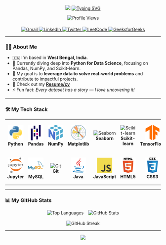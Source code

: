 <div align="center">
  <!-- Professional Banner -->
  <img src="https://capsule-render.vercel.app/api?type=waving&color=0:0f2027,50:2c5364,100:4b6cb7&height=180&section=header&text=Sayan%20Adhikary&fontSize=65&fontAlign=50&fontColor=ffffff&fontAlignY=35&animation=fadeIn&desc=Data%20Science%20%7C%20Machine%20Learning%20%7C%20Python&descAlign=50&descAlignY=60" />

  <!-- Typing Animation -->
  <a href="https://git.io/typing-svg">
    <img src="https://readme-typing-svg.herokuapp.com?font=Fira+Code&size=24&pause=1000&color=4B6CB7&center=true&vCenter=true&width=500&lines=Data+Science+Enthusiast;Machine+Learning+Explorer;Python+Developer;Transforming+Data+into+Insights" alt="Typing SVG" />
  </a>

  <!-- Profile Views -->
  <p>
    <img src="https://komarev.com/ghpvc/?username=sayan-adhikary&label=Profile%20Views&color=4b6cb7&style=flat-square" alt="Profile Views" />
  </p>
</div>

<div align="center" style="margin-top: 20px;"> 
  <a href="mailto:papu9679429830@gmail.com">
    <img src="https://img.shields.io/badge/Gmail-D14836?style=for-the-badge&logo=gmail&logoColor=black" alt="Gmail"/>
  </a>
  <a href="https://www.linkedin.com/in/sayan-adhikary-papu/" target="_blank">
    <img src="https://img.shields.io/badge/LinkedIn-0A66C2?style=for-the-badge&logo=linkedin&logoColor=white" alt="LinkedIn"/>
  </a>
  <a href="https://x.com/SayanAd9679" target="_blank">
    <img src="https://img.shields.io/badge/X-000000?style=for-the-badge&logo=x&logoColor=white" alt="Twitter"/>
  </a>
  <a href="https://leetcode.com/u/papu9679/" target="_blank">
    <img src="https://img.shields.io/badge/LeetCode-FFA116?style=for-the-badge&logo=leetcode&logoColor=black" alt="LeetCode"/>
  </a>
  <a href="https://www.geeksforgeeks.org/user/papu9679429830/" target="_blank">
    <img src="https://img.shields.io/badge/GeeksforGeeks-2F8D46?style=for-the-badge&logo=geeksforgeeks&logoColor=black" alt="GeeksforGeeks"/>
  </a>
</div>

---

### 👨‍💻 About Me

- 🇮🇳 I'm based in **West Bengal, India**.  
- 🌱 Currently diving deep into **Python for Data Science**, focusing on Pandas, NumPy, and Scikit-learn.  
- 🎯 My goal is to **leverage data to solve real-world problems** and contribute to impactful projects.  
- 📄 Check out my [**Resume**](https://drive.google.com/file/d/1HvYY7XAPd-1IPegGNVH2UsUSiiyjjcPh/view?usp=sharing)[**/cv**](https://sayan-adhikary.github.io/CV/)
- ⚡ Fun fact: *Every dataset has a story — I love uncovering it!*  

---

### 🛠️ My Tech Stack  

<div align="center">

<table>
  <tr>
    <td align="center" width="120" height="100">
      <img src="https://raw.githubusercontent.com/devicons/devicon/master/icons/python/python-original.svg" width="50" height="50" alt="Python" /><br><b>Python</b>
    </td>
    <td align="center" width="120" height="100">
      <img src="https://raw.githubusercontent.com/devicons/devicon/master/icons/pandas/pandas-original.svg" width="50" height="50" alt="Pandas" /><br><b>Pandas</b>
    </td>
    <td align="center" width="120" height="100">
      <img src="https://raw.githubusercontent.com/devicons/devicon/master/icons/numpy/numpy-original.svg" width="50" height="50" alt="NumPy" /><br><b>NumPy</b>
    </td>
    <td align="center" width="120" height="100">
      <img src="https://raw.githubusercontent.com/devicons/devicon/master/icons/matplotlib/matplotlib-original.svg" width="50" height="50" alt="Matplotlib" /><br><b>Matplotlib</b>
    </td>
    <td align="center" width="120" height="100">
      <img src="https://seaborn.pydata.org/_static/logo-mark-lightbg.svg" width="50" height="50" alt="Seaborn" /><br><b>Seaborn</b>
    </td>
    <td align="center" width="120" height="100">
      <img src="https://upload.wikimedia.org/wikipedia/commons/0/05/Scikit_learn_logo_small.svg" width="50" height="50" alt="Scikit-learn" /><br><b>Scikit-learn</b>
    </td>
    <td align="center" width="120" height="100">
      <img src="https://raw.githubusercontent.com/devicons/devicon/master/icons/tensorflow/tensorflow-original.svg" width="50" height="50" alt="TensorFlow" /><br><b>TensorFlow</b>
    </td>
    <td align="center" width="120" height="100">
      <img src="https://raw.githubusercontent.com/devicons/devicon/master/icons/pytorch/pytorch-original.svg" width="50" height="50" alt="PyTorch" /><br><b>PyTorch</b>
    </td>
  </tr>
  <tr>
    <td align="center" width="120" height="100">
      <img src="https://raw.githubusercontent.com/devicons/devicon/master/icons/jupyter/jupyter-original-wordmark.svg" width="50" height="50" alt="Jupyter" /><br><b>Jupyter</b>
    </td>
    <td align="center" width="120" height="100">
      <img src="https://raw.githubusercontent.com/devicons/devicon/master/icons/mysql/mysql-original-wordmark.svg" width="50" height="50" alt="MySQL" /><br><b>MySQL</b>
    </td>
    <td align="center" width="120" height="100">
      <img src="https://www.vectorlogo.zone/logos/git-scm/git-scm-icon.svg" width="50" height="50" alt="Git" /><br><b>Git</b>
    </td>
    <td align="center" width="120" height="100">
      <img src="https://raw.githubusercontent.com/devicons/devicon/master/icons/java/java-original.svg" width="50" height="50" alt="Java" /><br><b>Java</b>
    </td>
    <td align="center" width="120" height="100">
      <img src="https://raw.githubusercontent.com/devicons/devicon/master/icons/javascript/javascript-original.svg" width="50" height="50" alt="JavaScript" /><br><b>JavaScript</b>
    </td>
    <td align="center" width="120" height="100">
      <img src="https://raw.githubusercontent.com/devicons/devicon/master/icons/html5/html5-original-wordmark.svg" width="50" height="50" alt="HTML5" /><br><b>HTML5</b>
    </td>
    <td align="center" width="120" height="100">
      <img src="https://raw.githubusercontent.com/devicons/devicon/master/icons/css3/css3-original-wordmark.svg" width="50" height="50" alt="CSS3" /><br><b>CSS3</b>
    </td>
    <td align="center" width="120" height="100">
      <img src="https://raw.githubusercontent.com/devicons/devicon/master/icons/nodejs/nodejs-original-wordmark.svg" width="50" height="50" alt="Node.js" /><br><b>Node.js</b>
    </td>
  </tr>
</table>

</div>

---

### 📊 My GitHub Stats  

<div align="center">
  <img src="https://github-readme-stats.vercel.app/api/top-langs/?username=sayan-adhikary&layout=compact&theme=radical&hide_border=true&bg_color=0f2027&title_color=4b6cb7&text_color=ffffff" alt="Top Languages" />
  &nbsp;&nbsp;
  <img src="https://github-readme-stats.vercel.app/api?username=sayan-adhikary&show_icons=true&theme=radical&hide_border=true&bg_color=0f2027&title_color=4b6cb7&icon_color=4b6cb7&text_color=ffffff&count_private=true" alt="GitHub Stats" />
  <br/><br/>
  <img src="https://github-readme-streak-stats.herokuapp.com/?user=sayan-adhikary&theme=radical&hide_border=true&background=0f2027&ring=4b6cb7&fire=ffffff&currStreakLabel=4b6cb7&sideLabels=ffffff&dates=aaaaaa" alt="GitHub Streak" />
</div>

---

<div align="center">
  <img src="https://capsule-render.vercel.app/api?type=waving&color=0:4b6cb7,50:2c5364,100:0f2027&height=100&section=footer"/>
</div>
